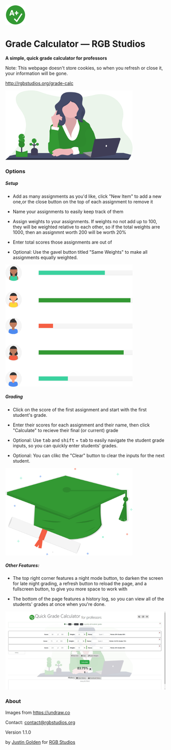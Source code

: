 <img src="img/icon.svg" width="64px">

# Grade Calculator &mdash; RGB Studios

**A simple, quick grade calculator for professors**

Note: This webpage doesn't store cookies, so when you refresh or close it, your information will be gone.

http://rgbstudios.org/grade-calc

<img src="img/teacher.svg" width="400px">

### Options

##### Setup

- Add as many assignments as you'd like, click "New Item" to add a new one,or the close button on the top of each assignment to remove it

- Name your assignments to easily keep track of them

- Assign weights to your assignments. If weights no not add up to 100, they will be weighted relative to each other, so if the total weights arre 1000, then an assignmnt worth 200 will be worth 20%

- Enter total scores those assignments are out of

- Optional: Use the gavel button titled "Same Weights" to make all assignments equally weighted.

<img src="img/grades.svg" width="400px">

##### Grading

- Click on the score of the first assignment and start with the first student's grade.

- Enter their scores for each assignment and their name, then click "Calculate" to recieve their final (or current) grade

- Optional: Use <kbd>tab</kbd> and <kbd>shift</kbd> + <kbd>tab</kbd> to easily navigate the student grade inputs, so you can quickly enter students' grades.

- Optional: You can clikc the "Clear" button to clear the inputs for the next student.

<img src="img/graduation.svg" width="400px">

##### Other Features:

- The top right corner features a night mode button, to darken the screen for late night grading, a refresh button to reload the page, and a fullscreen button, to give you more space to work with

- The bottom of the page features a history log, so you can view all of the students' grades at once when you're done.

<img src="img/screenshot.jpg">

### About

Images from https://undraw.co

Contact: [contact@rgbstudios.org](mailto:contact@rgbstudios.org)

Version 1.1.0

by [Justin Golden](https://justingolden21.github.io) for [RGB Studios](https://rgbstudios.org)
